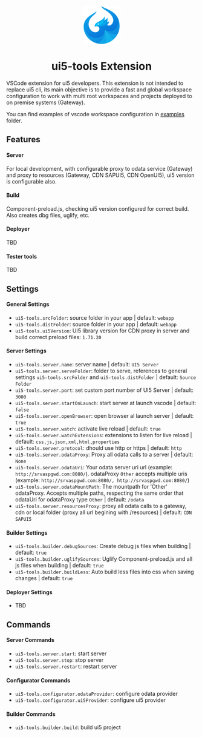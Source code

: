 <p align="center">
<img src="images/logo_blue.png" width="100" />
<h1 align="center">ui5-tools Extension</h1>
</p>

VSCode extension for ui5 developers. This extension is not intended to replace ui5 cli, its main objective is to provide a fast and global workspace configuration to work with multi root workspaces and projects deployed to on premise systems (Gateway).

You can find examples of vscode workspace configuration in [examples](examples) folder.

## Features

#### Server

For local development, with configurable proxy to odata service (Gateway) and proxy to resources (Gateway, CDN SAPUI5, CDN OpenUI5), ui5 version is configurable also.

#### Build

Component-preload.js, checking ui5 version configured for correct build. Also creates dbg files, uglify, etc.

#### Deployer

TBD

#### Tester tools

TBD

## Settings

#### General Settings

- `ui5-tools.srcFolder`: source folder in your app | default: `webapp`
- `ui5-tools.distFolder`: source folder in your app | default: `webapp`
- `ui5-tools.ui5Version`: UI5 library version for CDN proxy in server and build correct preload files: `1.71.20`

#### Server Settings

- `ui5-tools.server.name`: server name | default: `UI5 Server`
- `ui5-tools.server.serveFolder`: folder to serve, references to general settings `ui5-tools.srcFolder` and `ui5-tools.distFolder` | default: `Source Folder`
- `ui5-tools.server.port`: set custom port number of UI5 Server | default: `3000`
- `ui5-tools.server.startOnLaunch`: start server at launch vscode | default: `false`
- `ui5-tools.server.openBrowser`: open browser al launch server | default: `true`
- `ui5-tools.server.watch`: activate live reload | default: `true`
- `ui5-tools.server.watchExtensions`: extensions to listen for live reload | default: `css,js,json,xml,html,properties`
- `ui5-tools.server.protocol`: dhould use http or https | default: `http`
- `ui5-tools.server.odataProxy`: Proxy all odata calls to a server | default: `None`
- `ui5-tools.server.odataUri`: Your odata server uri url (example: `http://srvaspgwd.com:8080/`). odataProxy `Other` accepts multiple uris (example: `http://srvaspgwd.com:8080/, http://srvaspgwd.com:8080/`)
- `ui5-tools.server.odataMountPath`: The mountpath for 'Other' odataProxy. Accepts multiple paths, respecting the same order that odataUri for odataProxy type `Other` | default: `/odata`
- `ui5-tools.server.resourcesProxy`: proxy all odata calls to a gateway, cdn or local folder (proxy all url begining with /resources) | default: `CDN SAPUI5`

#### Builder Settings

- `ui5-tools.builder.debugSources`: Create debug js files when building | default: `true`
- `ui5-tools.builder.uglifySources`: Uglify Component-preload.js and all js files when building | default: `true`
- `ui5-tools.builder.buildLess`: Auto build less files into css when saving changes | default: `true`

#### Deployer Settings

- TBD

## Commands

#### Server Commands

- `ui5-tools.server.start`: start server
- `ui5-tools.server.stop`: stop server
- `ui5-tools.server.restart`: restart server

#### Configurator Commands

- `ui5-tools.configurator.odataProvider`: configure odata provider
- `ui5-tools.configurator.ui5Provider`: configure ui5 provider

#### Builder Commands

- `ui5-tools.builder.build`: build ui5 project
